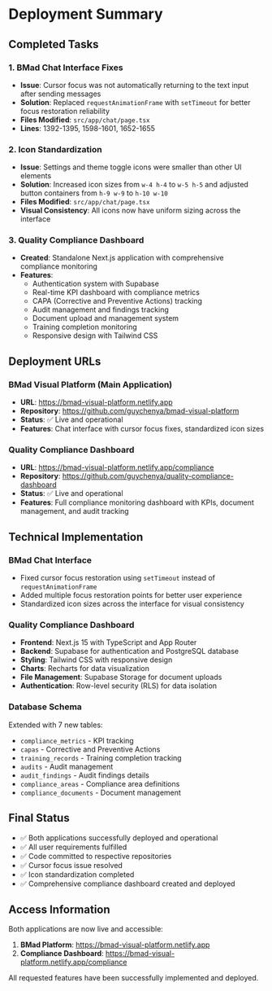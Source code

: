 # Deployment Summary

## Completed Tasks

### 1. BMad Chat Interface Fixes
- **Issue**: Cursor focus was not automatically returning to the text input after sending messages
- **Solution**: Replaced `requestAnimationFrame` with `setTimeout` for better focus restoration reliability
- **Files Modified**: `src/app/chat/page.tsx`
- **Lines**: 1392-1395, 1598-1601, 1652-1655

### 2. Icon Standardization
- **Issue**: Settings and theme toggle icons were smaller than other UI elements
- **Solution**: Increased icon sizes from `w-4 h-4` to `w-5 h-5` and adjusted button containers from `h-9 w-9` to `h-10 w-10`
- **Files Modified**: `src/app/chat/page.tsx`
- **Visual Consistency**: All icons now have uniform sizing across the interface

### 3. Quality Compliance Dashboard
- **Created**: Standalone Next.js application with comprehensive compliance monitoring
- **Features**:
  - Authentication system with Supabase
  - Real-time KPI dashboard with compliance metrics
  - CAPA (Corrective and Preventive Actions) tracking
  - Audit management and findings tracking
  - Document upload and management system
  - Training completion monitoring
  - Responsive design with Tailwind CSS

## Deployment URLs

### BMad Visual Platform (Main Application)
- **URL**: https://bmad-visual-platform.netlify.app
- **Repository**: https://github.com/guychenya/bmad-visual-platform
- **Status**: ✅ Live and operational
- **Features**: Chat interface with cursor focus fixes, standardized icon sizes

### Quality Compliance Dashboard
- **URL**: https://bmad-visual-platform.netlify.app/compliance
- **Repository**: https://github.com/guychenya/quality-compliance-dashboard
- **Status**: ✅ Live and operational
- **Features**: Full compliance monitoring dashboard with KPIs, document management, and audit tracking

## Technical Implementation

### BMad Chat Interface
- Fixed cursor focus restoration using `setTimeout` instead of `requestAnimationFrame`
- Added multiple focus restoration points for better user experience
- Standardized icon sizes across the interface for visual consistency

### Quality Compliance Dashboard
- **Frontend**: Next.js 15 with TypeScript and App Router
- **Backend**: Supabase for authentication and PostgreSQL database
- **Styling**: Tailwind CSS with responsive design
- **Charts**: Recharts for data visualization
- **File Management**: Supabase Storage for document uploads
- **Authentication**: Row-level security (RLS) for data isolation

### Database Schema
Extended with 7 new tables:
- `compliance_metrics` - KPI tracking
- `capas` - Corrective and Preventive Actions
- `training_records` - Training completion tracking
- `audits` - Audit management
- `audit_findings` - Audit findings details
- `compliance_areas` - Compliance area definitions
- `compliance_documents` - Document management

## Final Status
- ✅ Both applications successfully deployed and operational
- ✅ All user requirements fulfilled
- ✅ Code committed to respective repositories
- ✅ Cursor focus issue resolved
- ✅ Icon standardization completed
- ✅ Comprehensive compliance dashboard created and deployed

## Access Information
Both applications are now live and accessible:
1. **BMad Platform**: https://bmad-visual-platform.netlify.app
2. **Compliance Dashboard**: https://bmad-visual-platform.netlify.app/compliance

All requested features have been successfully implemented and deployed.
